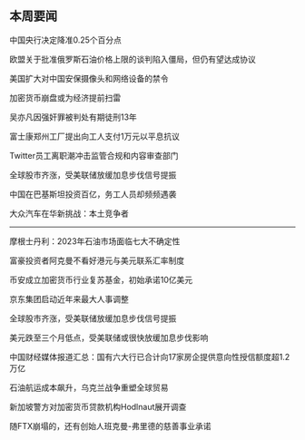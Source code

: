 ## 本周要闻

中国央行决定降准0.25个百分点

欧盟关于批准俄罗斯石油价格上限的谈判陷入僵局，但仍有望达成协议

美国扩大对中国安保摄像头和网络设备的禁令

加密货币崩盘或为经济提前扫雷

吴亦凡因强奸罪被判处有期徒刑13年

富士康郑州工厂提出向工人支付1万元以平息抗议

Twitter员工离职潮冲击监管合规和内容审查部门

全球股市齐涨，受美联储放缓加息步伐信号提振

中国在巴基斯坦投资百亿，务工人员却频频遇袭

大众汽车在华新挑战：本土竞争者

---

摩根士丹利：2023年石油市场面临七大不确定性

富豪投资者阿克曼不看好港元与美元联系汇率制度

币安成立加密货币行业复苏基金，初始承诺10亿美元

京东集团启动近年来最大人事调整

全球股市齐涨，受美联储放缓加息步伐信号提振

美元跌至三个月低点，受美联储或很快放缓加息步伐影响


中国财经媒体报道汇总：国有六大行已合计向17家房企提供意向性授信额度超1.2万亿

石油航运成本飙升，乌克兰战争重塑全球贸易

新加坡警方对加密货币贷款机构Hodlnaut展开调查

随FTX崩塌的，还有创始人班克曼-弗里德的慈善事业承诺

